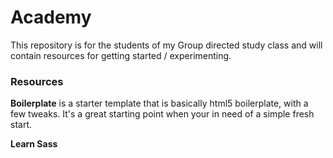 # Academy
This repository is for the students of my Group directed study class and will contain resources for getting started / experimenting.

### Resources
**Boilerplate** is a starter template that is basically html5 boilerplate, with a few tweaks. It's a great starting point when your in need of a simple fresh start.

**Learn Sass**
